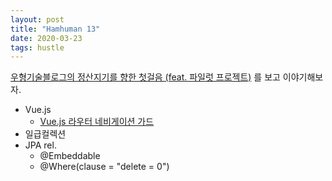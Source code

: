 ```yaml
---
layout: post
title: "Hamhuman 13"
date: 2020-03-23
tags: hustle
---
```


[우형기술블로그의 정산지기를 향한 첫걸음 (feat. 파일럿 프로젝트)](https://woowabros.github.io/experience/2020/03/02/pilot-project-wbluke.html) 를 보고 이야기해보자.

- Vue.js
  - [Vue.js 라우터 네비게이션 가드](https://joshua1988.github.io/web-development/vuejs/vue-router-navigation-guards/)
- 일급컬렉션
- JPA rel.
  - @Embeddable
  - @Where(clause = "delete = 0")
  
